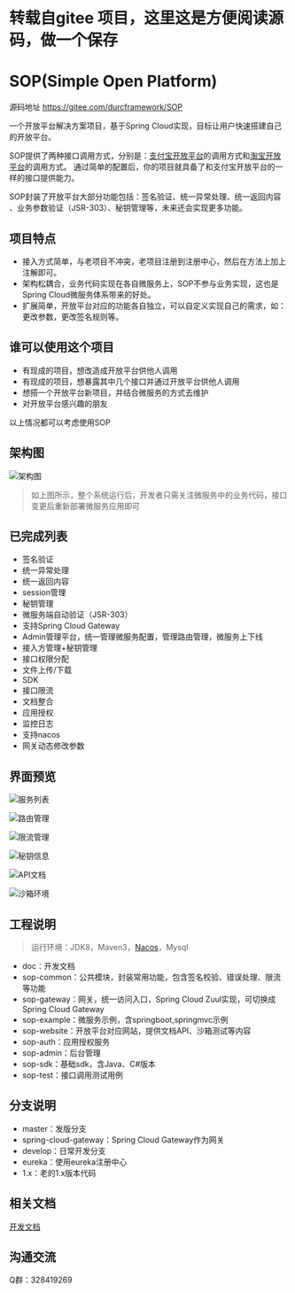 # 转载自gitee 项目，这里这是方便阅读源码，做一个保存


# SOP(Simple Open Platform)
源码地址
https://gitee.com/durcframework/SOP

一个开放平台解决方案项目，基于Spring Cloud实现，目标让用户快速搭建自己的开放平台。

SOP提供了两种接口调用方式，分别是：[支付宝开放平台](https://docs.open.alipay.com/api)的调用方式和[淘宝开放平台](http://open.taobao.com/api.htm?docId=285&docType=2)的调用方式。
通过简单的配置后，你的项目就具备了和支付宝开放平台的一样的接口提供能力。

SOP封装了开放平台大部分功能包括：签名验证、统一异常处理、统一返回内容 、业务参数验证（JSR-303）、秘钥管理等，未来还会实现更多功能。

## 项目特点

- 接入方式简单，与老项目不冲突，老项目注册到注册中心，然后在方法上加上注解即可。
- 架构松耦合，业务代码实现在各自微服务上，SOP不参与业务实现，这也是Spring Cloud微服务体系带来的好处。
- 扩展简单，开放平台对应的功能各自独立，可以自定义实现自己的需求，如：更改参数，更改签名规则等。

## 谁可以使用这个项目

- 有现成的项目，想改造成开放平台供他人调用
- 有现成的项目，想暴露其中几个接口并通过开放平台供他人调用
- 想搭一个开放平台新项目，并结合微服务的方式去维护
- 对开放平台感兴趣的朋友

以上情况都可以考虑使用SOP

## 架构图

![架构图](https://images.gitee.com/uploads/images/2019/0821/201531_0f605f7c_332975.png "SOP架构图")

> 如上图所示，整个系统运行后，开发者只需关注微服务中的业务代码，接口变更后重新部署微服务应用即可

## 已完成列表

- 签名验证
- 统一异常处理
- 统一返回内容
- session管理
- 秘钥管理
- 微服务端自动验证（JSR-303）
- 支持Spring Cloud Gateway
- Admin管理平台，统一管理微服务配置，管理路由管理，微服务上下线
- 接入方管理+秘钥管理
- 接口权限分配
- 文件上传/下载
- SDK
- 接口限流
- 文档整合
- 应用授权
- 监控日志
- 支持nacos
- 网关动态修改参数

## 界面预览

![服务列表](https://images.gitee.com/uploads/images/2019/0711/174825_2856281f_332975.png "服务列表")

![路由管理](https://images.gitee.com/uploads/images/2019/0711/174843_1648591c_332975.png "路由管理")

![限流管理](https://images.gitee.com/uploads/images/2019/0711/174900_9315cc8e_332975.png "限流管理")

![秘钥信息](https://images.gitee.com/uploads/images/2019/0711/174921_bd817533_332975.png "秘钥信息")

![API文档](https://images.gitee.com/uploads/images/2019/0711/174939_97886883_332975.png "API文档")

![沙箱环境](https://images.gitee.com/uploads/images/2019/0711/175226_3f69346a_332975.png "沙箱环境")

## 工程说明

> 运行环境：JDK8，Maven3，[Nacos](https://nacos.io/zh-cn/docs/what-is-nacos.html)，Mysql

- doc：开发文档
- sop-common：公共模块，封装常用功能，包含签名校验、错误处理、限流等功能
- sop-gateway：网关，统一访问入口，Spring Cloud Zuul实现，可切换成Spring Cloud Gateway
- sop-example：微服务示例，含springboot,springmvc示例
- sop-website：开放平台对应网站，提供文档API、沙箱测试等内容
- sop-auth：应用授权服务
- sop-admin：后台管理
- sop-sdk：基础sdk，含Java、C#版本
- sop-test：接口调用测试用例

## 分支说明

- master：发版分支
- spring-cloud-gateway：Spring Cloud Gateway作为网关
- develop：日常开发分支
- eureka：使用eureka注册中心
- 1.x：老的1.x版本代码

## 相关文档

[开发文档](http://durcframework.gitee.io/sop)

## 沟通交流

Q群：328419269
